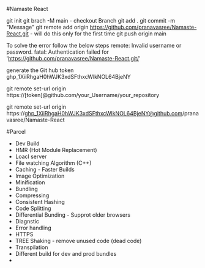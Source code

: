 #Namaste React

git init
git brach -M main - checkout Branch
git add .
git commit -m "Message"
git remote add origin https://github.com/pranavasree/Namaste-React.git - will do this only for the first time
git push origin main

To solve the error follow the below steps
remote: Invalid username or password.
fatal: Authentication failed for 'https://github.com/pranavasree/Namaste-React.git/'

generate the Git hub token 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

git remote set-url origin https://[token]@github.com/your_Username/your_repository

git remote set-url origin https://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@github.com/pranavasree/Namaste-React

#Parcel

- Dev Build
- HMR (Hot Module Replacement)
- Loacl server
- File watching Algorithm (C++)
- Caching - Faster Builds
- Image Optimization
- Minification
- Bundling
- Compressing
- Consistent Hashing
- Code Splitting
- Differential Bunding - Supprot older browsers
- Diagnstic
- Error handling
- HTTPS
- TREE Shaking - remove unused code (dead code)
- Transpilation
- Different build for dev and prod bundles
-
